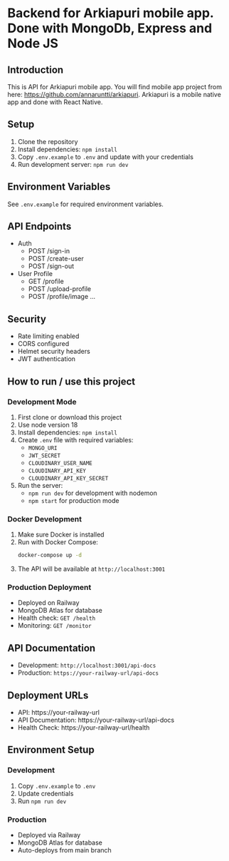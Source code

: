# Backend for Arkiapuri mobile app. Done with MongoDb, Express and Node JS

## Introduction

This is API for Arkiapuri mobile app. You will find mobile app project from here: https://github.com/annaruntti/arkiapuri. Arkiapuri is a mobile native app and done with React Native.

## Setup

1. Clone the repository
2. Install dependencies: `npm install`
3. Copy `.env.example` to `.env` and update with your credentials
4. Run development server: `npm run dev`

## Environment Variables

See `.env.example` for required environment variables.

## API Endpoints

- Auth
  - POST /sign-in
  - POST /create-user
  - POST /sign-out
- User Profile
  - GET /profile
  - POST /upload-profile
  - POST /profile/image
    ...

## Security

- Rate limiting enabled
- CORS configured
- Helmet security headers
- JWT authentication

## How to run / use this project

### Development Mode

1. First clone or download this project
2. Use node version 18
3. Install dependencies: `npm install`
4. Create `.env` file with required variables:
   - `MONGO_URI`
   - `JWT_SECRET`
   - `CLOUDINARY_USER_NAME`
   - `CLOUDINARY_API_KEY`
   - `CLOUDINARY_API_KEY_SECRET`
5. Run the server:
   - `npm run dev` for development with nodemon
   - `npm start` for production mode

### Docker Development

1. Make sure Docker is installed
2. Run with Docker Compose:
   ```bash
   docker-compose up -d
   ```
3. The API will be available at `http://localhost:3001`

### Production Deployment

- Deployed on Railway
- MongoDB Atlas for database
- Health check: `GET /health`
- Monitoring: `GET /monitor`

## API Documentation

- Development: `http://localhost:3001/api-docs`
- Production: `https://your-railway-url/api-docs`

## Deployment URLs

- API: https://your-railway-url
- API Documentation: https://your-railway-url/api-docs
- Health Check: https://your-railway-url/health

## Environment Setup

### Development

1. Copy `.env.example` to `.env`
2. Update credentials
3. Run `npm run dev`

### Production

- Deployed via Railway
- MongoDB Atlas for database
- Auto-deploys from main branch
